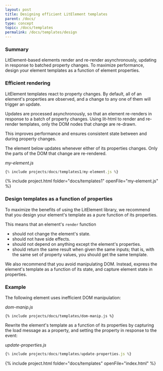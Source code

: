 ```yaml
---
layout: post
title: Designing efficient LitElement templates
parent: /docs/
type: concept
topic: /docs/templates
permalink: /docs/templates/design
---
```


<div class="summary">

### Summary

LitElement-based elements render and re-render asynchronously, updating in response to batched property changes. To maximize performance, design your element templates as a function of element properties.

</div>

### Efficient rendering

LitElement templates react to property changes. By default, all of an element's properties are observed, and a change to any one of them will trigger an update. 

Updates are processed asynchronously, so that an element re-renders in response to a batch of property changes. Using lit-html to render and re-render templates, only the DOM nodes that change are re-drawn. 

This improves performance and ensures consistent state between and during property changes.

The element below updates whenever either of its properties changes. Only the parts of the DOM that change are re-rendered.

_my-element.js_

```js
{% include projects/docs/templates1/my-element.js %}
```

{% include project.html folder="docs/templates1" openFile="my-element.js" %}

### Design templates as a function of properties

To maximize the benefits of using the LitElement library, we recommend that you design your element's template as a pure function of its properties.

This means that an element's `render` function

* should not change the element's state.
* should not have side effects.
* should not depend on anything except the element's properties. 
* should return the same result when given the same inputs; that is, with the same set of property values, you should get the same template.

We also recommend that you avoid manipulating DOM. Instead, express the element's template as a function of its state, and capture element state in properties.

### Example

The following element uses inefficient DOM manipulation:

_dom-manip.js_

```text
{% include projects/docs/templates/dom-manip.js %}
```

Rewrite the element's template as a function of its properties by capturing the load message as a property, and setting the property in response to the event:

_update-properties.js_

```js
{% include projects/docs/templates/update-properties.js %}
```

{% include project.html folder="docs/templates" openFile="index.html" %}
